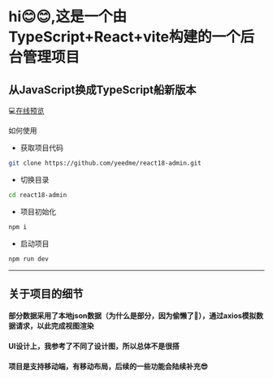 # hi😊😊,这是一个由TypeScript+React+vite构建的一个后台管理项目
## 从JavaScript换成TypeScript船新版本

💻︎<a href="https://yeedme.github.io/react18-admin/">在线预览</a>


如何使用
- 获取项目代码

```bash
git clone https://github.com/yeedme/react18-admin.git
```

 - 切换目录

```bash
cd react18-admin
```
- 项目初始化
```bash
npm i 
```
- 启动项目
```bash
npm run dev
```
-----
## 关于项目的细节
#### 部分数据采用了本地json数据（为什么是部分，因为偷懒了🤣），通过axios模拟数据请求，以此完成视图渲染
#### UI设计上，我参考了不同了设计图，所以总体不是很搭
#### 项目是支持移动端，有移动布局，后续的一些功能会陆续补充😎
